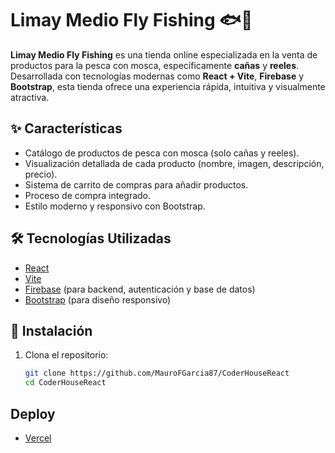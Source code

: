 # Limay Medio Fly Fishing 🐟🎣

**Limay Medio Fly Fishing** es una tienda online especializada en la venta de productos para la pesca con mosca, específicamente **cañas** y **reeles**. Desarrollada con tecnologías modernas como **React + Vite**, **Firebase** y **Bootstrap**, esta tienda ofrece una experiencia rápida, intuitiva y visualmente atractiva.

## ✨ Características

- Catálogo de productos de pesca con mosca (solo cañas y reeles).
- Visualización detallada de cada producto (nombre, imagen, descripción, precio).
- Sistema de carrito de compras para añadir productos.
- Proceso de compra integrado.
- Estilo moderno y responsivo con Bootstrap.

## 🛠️ Tecnologías Utilizadas

- [React](https://reactjs.org/)
- [Vite](https://vitejs.dev/)
- [Firebase](https://firebase.google.com/) (para backend, autenticación y base de datos)
- [Bootstrap](https://getbootstrap.com/) (para diseño responsivo)

## 🚀 Instalación

1. Clona el repositorio:
   ```bash
   git clone https://github.com/MauroFGarcia87/CoderHouseReact
   cd CoderHouseReact
   
## Deploy 
- [Vercel](https://coder-house-react-six.vercel.app/)
